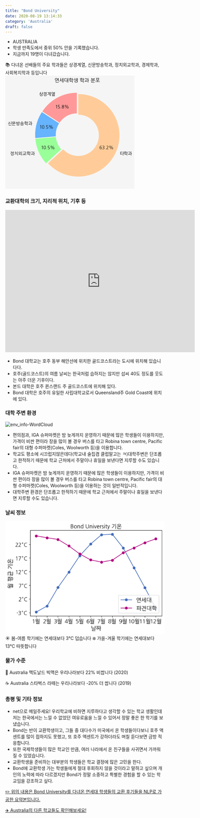 ```yaml
---
title: "Bond University"
date: 2020-08-19 13:14:33
category: 'Australia'
draft: false
---
```



* AUSTRALIA
* 학생 만족도에서 중위 50% 안을 기록했습니다.
* 지금까지 19명이 다녀갔습니다. 

📚 다녀온 선배들의 주요 학과들은 상경계열, 신문방송학과, 정치외교학과, 경제학과, 사회복지학과 등입니다
![department-info](../plots/AU000001.png)
### 교환대학의 크기, 지리적 위치, 기후 등
<iframe
width="600"
height="450"
frameborder="0" style="border:0"
src="https://www.google.com/maps/embed/v1/place?key=AIzaSyC9e1AME-pVmWC4hBpFdu5S4dKzyepa3HQ&q=Bond+University&center=-28.0730934,153.4166377&zoom=14" allowfullscreen>
</iframe>

* Bond 대학교는 호주 동부 해안선에 위치한 골드코스트라는 도시에 위치해 있습니다다.
* 호주(골드코스트)의 여름 날씨는 한국처럼 습하지는 않지만 섭씨 40도 정도를 웃도는 아주 더운 기후이다.
* 본드 대학은 호주 퀸스랜드 주 골드코스트에 위치해 있다.
* Bond 대학은 호주의 유일한 사립대학교로서 Queensland주 Gold Coast에 위치에 있다.


### 대학 주변 환경

![env_info-WordCloud](../univ_wordclouds_okt/env_info/AU000001_env_info_okt.png)

* 편의점과, IGA 슈퍼마켓은 밤 늦게까지 운영하기 때문에 많은 학생들이 이용하지만, 가격이 비싼 편이라 장을 많이 볼 경우 버스를 타고 Robina town centre, Pacific fair의 대형 수퍼마켓(Coles, Woolworth 등)을 이용합니다.
* 학교도 평소에 시끄럽지않은데다(학교내 술집겸 클럽말고는 ㅋ)대학주변은 단조롭고 한적하기 때문에 학교 근처에서 주말이나 휴일을 보낸다면 지루할 수도 있습니다.
* IGA 슈퍼마켓은 밤 늦게까지 운영하기 때문에 많은 학생들이 이용하지만, 가격이 비싼 편이라 장을 많이 볼 경우 버스를 타고 Robina town centre, Pacific fair의 대형 수퍼마켓(Coles, Woolworth 등)을 이용하는 것이 일반적입니다.
* 대학주변 환경은 단조롭고 한적하기 때문에 학교 근처에서 주말이나 휴일을 보낸다면 지루할 수도 있습니다.


### 날씨 정보 
 ![temparature_AU000001](../plots/weather/AU000001.png)
☀️ 봄-여름 학기에는 연세대보다 3°C 덥습니다
❄️ 가을-겨울 학기에는 연세대보다 13°C 따뜻합니다
### 물가 수준 
🍔 Australia 맥도날드 빅맥은 우리나라보다 22% 비쌉니다 (2020)

☕️ Australia 스타벅스 라떼는 우리나라보다 -20% 더 쌉니다 (2019)

### 총평 및 기타 정보
* net으로 메일주세요! 우리학교에 비하면 지루하다고 생각할 수 있는 학교 생활인데 저는 한국에서는 느낄 수 없었던 여유로움을 느낄 수 있어서 정말 좋은 한 학기를 보냈습니다.
* Bond는 반이 교환학생이고, 그들 중 대다수가 미국에서 온 학생들이다보니 호주 액센트를 많이 접하지도 못했고, 또 호주 액센트가 강하더라도 며칠 듣다보면 금방 적응합니다.
* 또한 국제학생들이 많은 학교인 만큼, 여러 나라에서 온 친구들을 사귀면서 가까워질 수 있었습니다.
* 교환학생을 준비하는 대부분의 학생들은 학교 결정에 많은 고민을 한다.
* Bond에 교환학생 가는 학생들에게 절대 후회하지 않을 것이라고 말하고 싶으며 개인의 노력에 따라 다르겠지만 Bond가 정말 소중하고 특별한 경험을 할 수 있는 학교임을 강조하고 싶다.


[✏️ 위의 내용은 Bond University를 다녀온 연세대 학생들의 교환 후기들을 NLP로 가공한 요약본입니다.](http://oia.yonsei.ac.kr/partner/expReport.asp?ucode=AU000001&bgbn=A)

[✈️ Australia의 다른 학교들도 확인해보세요!](https://yonsei-exchange.netlify.app/?category=Australia)
